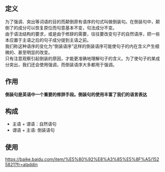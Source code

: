 ## 定义
为了强调、突出等词语的目的而颠倒原有语序的句式叫做倒装句。在倒装句中，颠倒了的成分可以恢复原位而句意基本不变，句法成分不变。  
由于语法结构的要求，或是由于修辞的需要，往往要改变句子的自然语序，把一些本应置于主语之后的句子成分提到主语之前。  
我们称这种语序的变化为“倒装语序”这样的倒装语序可能使句子的内在含义产生细微的、甚至明显的改变。  
只有注意观察引起倒装的原因，才能更准确地理解句子的含义。为了使句子的某成分突出，我们还会使用强调，而倒装语序大多都用于强调。

## 作用
**倒装句是英语中一个重要的修辞手段。倒装句的使用丰富了我们的语言表达**

## 构成
+ 主语 + 谓语：自然语句
+ 谓语 + 主语: 倒装语句

## 使用
https://baike.baidu.com/item/%E5%80%92%E8%A3%85%E5%8F%A5/1525821?fr=aladdin
